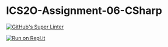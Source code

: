 # ICS2O-Assignment-06-CSharp

[![GitHub's Super Linter](https://github.com/Kenny-Le-281/ICS2O-Assignment-06-CSharp/workflows/GitHub's%20Super%20Linter/badge.svg)](https://github.com/Kenny-Le-281/ICS2O-Assignment-06-CSharp/actions)

[![Run on Repl.it](https://repl.it/badge/github/Kenny-Le-281/ICS2O-Assignment-06-CSharp)](https://repl.it/github/Kenny-Le-281/ICS2O-Assignment-06-CSharp)

